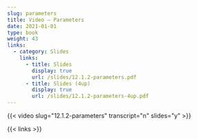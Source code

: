 ```yaml
---
slug: parameters
title: Video — Parameters
date: 2021-01-01
type: book
weight: 43
links:
  - category: Slides
    links:
      - title: Slides
        display: true
        url: /slides/12.1.2-parameters.pdf
      - title: Slides (4up)
        display: true
        url: /slides/12.1.2-parameters-4up.pdf
---
```


{{< video slug="12.1.2-parameters" transcript="n" slides="y" >}}

{{< links >}}

